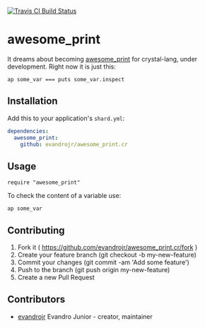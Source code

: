
[![Travis CI Build Status](https://travis-ci.org/evandrojr/awesome_print.cr.svg)](https://travis-ci.org/evandrojr/awesome_print.cr)

# awesome_print

It dreams about becoming [awesome_print](https://github.com/awesome-print/awesome_print) for crystal-lang, under development. Right now it is just this:

```
ap some_var === puts some_var.inspect
```

## Installation

Add this to your application's `shard.yml`:

```yaml
dependencies:
  awesome_print:
    github: evandrojr/awesome_print.cr
```

## Usage

```crystal
require "awesome_print"
```

To check the content of a variable use:
```
ap some_var
```


## Contributing

1. Fork it ( https://github.com/evandrojr/awesome_print.cr/fork )
2. Create your feature branch (git checkout -b my-new-feature)
3. Commit your changes (git commit -am 'Add some feature')
4. Push to the branch (git push origin my-new-feature)
5. Create a new Pull Request

## Contributors

- [evandrojr](https://github.com/evandrojr) Evandro Junior - creator, maintainer
